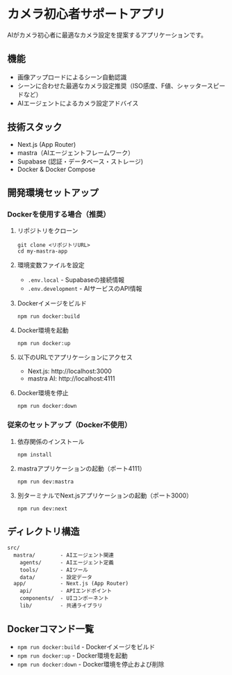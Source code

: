 # カメラ初心者サポートアプリ

AIがカメラ初心者に最適なカメラ設定を提案するアプリケーションです。

## 機能

- 画像アップロードによるシーン自動認識
- シーンに合わせた最適なカメラ設定推奨（ISO感度、F値、シャッタースピードなど）
- AIエージェントによるカメラ設定アドバイス

## 技術スタック

- Next.js (App Router)
- mastra（AIエージェントフレームワーク）
- Supabase (認証・データベース・ストレージ)
- Docker & Docker Compose

## 開発環境セットアップ

### Dockerを使用する場合（推奨）

1. リポジトリをクローン

   ```
   git clone <リポジトリURL>
   cd my-mastra-app
   ```

2. 環境変数ファイルを設定

   - `.env.local` - Supabaseの接続情報
   - `.env.development` - AIサービスのAPI情報

3. Dockerイメージをビルド

   ```
   npm run docker:build
   ```

4. Docker環境を起動

   ```
   npm run docker:up
   ```

5. 以下のURLでアプリケーションにアクセス

   - Next.js: http://localhost:3000
   - mastra AI: http://localhost:4111

6. Docker環境を停止
   ```
   npm run docker:down
   ```

### 従来のセットアップ（Docker不使用）

1. 依存関係のインストール

   ```
   npm install
   ```

2. mastraアプリケーションの起動（ポート4111）

   ```
   npm run dev:mastra
   ```

3. 別ターミナルでNext.jsアプリケーションの起動（ポート3000）
   ```
   npm run dev:next
   ```

## ディレクトリ構造

```
src/
  mastra/        - AIエージェント関連
    agents/      - AIエージェント定義
    tools/       - AIツール
    data/        - 設定データ
  app/           - Next.js (App Router)
    api/         - APIエンドポイント
    components/  - UIコンポーネント
    lib/         - 共通ライブラリ
```

## Dockerコマンド一覧

- `npm run docker:build` - Dockerイメージをビルド
- `npm run docker:up` - Docker環境を起動
- `npm run docker:down` - Docker環境を停止および削除
